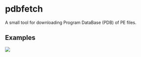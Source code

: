 # pdbfetch

A small tool for downloading Program DataBase (PDB) of PE files.

## Examples
<img src="https://github.com/tathanhdinh/pdbfetchc/blob/master/screenshots/system32_light.gif?raw=true">